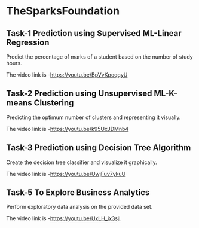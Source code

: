 # TheSparksFoundation

## Task-1 Prediction using Supervised ML-Linear Regression

Predict the percentage of marks of a student based on the number of study hours.

The video link is -https://youtu.be/BpVvKpoqqyU

## Task-2 Prediction using Unsupervised ML-K-means Clustering

Predicting the optimum number of clusters and representing it visually.

The video link is -https://youtu.be/k95UxJDMnb4

## Task-3 Prediction using Decision Tree Algorithm

Create the decision tree classifier and visualize it graphically. 

The video link is -https://youtu.be/UwjFuv7ykuU

## Task-5 To Explore Business Analytics

Perform exploratory data analysis on the provided data set. 

The video link is -https://youtu.be/UxLH_ix3sjI
